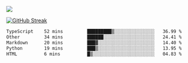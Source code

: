 ![](http://github-profile-summary-cards.vercel.app/api/cards/profile-details?username=sivori&theme=nightowl)

[![GitHub Streak](https://github-readme-streak-stats-murex-one.vercel.app?user=sivori&theme=nightowl&hide_border=true&card_width=700&card_height=200&ring=EBE011&fire=EB9B1B)](https://git.io/streak-stats)

<!--START_SECTION:waka-->

```txt
TypeScript    52 mins         █████████▒░░░░░░░░░░░░░░░   36.99 %
Other         34 mins         ██████░░░░░░░░░░░░░░░░░░░   24.41 %
Markdown      20 mins         ███▓░░░░░░░░░░░░░░░░░░░░░   14.40 %
Python        19 mins         ███▒░░░░░░░░░░░░░░░░░░░░░   13.95 %
HTML          6 mins          █▒░░░░░░░░░░░░░░░░░░░░░░░   04.83 %
```

<!--END_SECTION:waka-->

